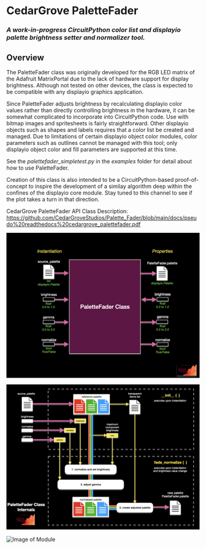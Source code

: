 # CedarGrove PaletteFader

### _A work-in-progress CircuitPython color list and displayio palette brightness setter and normalizer tool._

## Overview

The PaletteFader class was originally developed for the RGB LED matrix of the Adafruit MatrixPortal due to the lack of hardware support for display brightness. Although not tested on other devices, the class is expected to be compatible with any displayio graphics application.

Since PaletteFader adjusts brightness by recalculating displayio color values rather than directly controlling brightness in the hardware, it can be somewhat complicated to incorporate into CircuitPython code. Use with bitmap images and spritesheets is fairly straightforward. Other displayio objects such as shapes and labels requires that a color list be created and managed. Due to limitations of certain displayio object color modules, color parameters such as outlines cannot be managed with this tool; only displayio object color and fill parameters are supported at this time.

See the _palettefader_simpletest.py_ in the _examples_ folder for detail about how to use PaletteFader.

Creation of this class is also intended to be a CircuitPython-based proof-of-concept to inspire the development of a similay algorithm deep within the confines of the displayio core module. Stay tuned to this channel to see if the plot takes a turn in that direction.

CedarGrove PaletteFader API Class Description:
https://github.com/CedarGroveStudios/Palette_Fader/blob/main/docs/pseudo%20readthedocs%20cedargrove_palettefader.pdf

![Overview](https://github.com/CedarGroveStudios/PaletteFader/blob/main/docs/PaletteFader_Class_description.jpeg)

![Internals](https://github.com/CedarGroveStudios/PaletteFader/blob/main/docs/PaletteFader_Class_internals.jpeg)

![Image of Module](https://github.com/CedarGroveStudios/Matrix_Weather/blob/main/photos_and_graphics/matrix_weather.jpeg)
